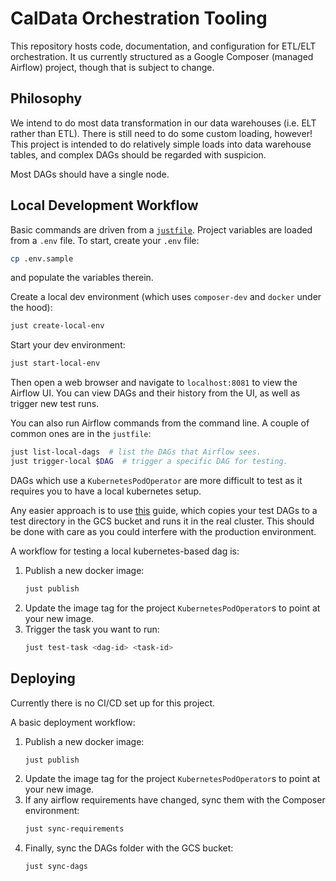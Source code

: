 # CalData Orchestration Tooling

This repository hosts code, documentation, and configuration for ETL/ELT orchestration.
It us currently structured as a Google Composer (managed Airflow) project,
though that is subject to change.


## Philosophy

We intend to do most data transformation in our data warehouses (i.e. ELT rather than ETL).
There is still need to do some custom loading, however!
This project is intended to do relatively simple loads into data warehouse tables,
and complex DAGs should be regarded with suspicion.

Most DAGs should have a single node.

## Local Development Workflow

Basic commands are driven from a [`justfile`](https://just.systems/man/en/).
Project variables are loaded from a `.env` file. To start, create your `.env` file:

```bash
cp .env.sample
```
and populate the variables therein.

Create a local dev environment (which uses `composer-dev` and `docker` under the hood):

```bash
just create-local-env
```

Start your dev environment:

```bash
just start-local-env
```

Then open a web browser and navigate to `localhost:8081` to view the Airflow UI.
You can view DAGs and their history from the UI, as well as trigger new test runs.

You can also run Airflow commands from the command line.
A couple of common ones are in the `justfile`:

```bash
just list-local-dags  # list the DAGs that Airflow sees.
just trigger-local $DAG  # trigger a specific DAG for testing.
```

DAGs which use a `KubernetesPodOperator` are more difficult to test as it requires
you to have a local kubernetes setup.

Any easier approach is to use [this](https://cloud.google.com/composer/docs/how-to/using/testing-dags#error-check) guide,
which copies your test DAGs to a test directory in the GCS bucket and runs it in the real cluster.
This should be done with care as you could interfere with the production environment.

A workflow for testing a local kubernetes-based dag is:

1. Publish a new docker image:
    ```bash
    just publish
    ```
2. Update the image tag for the project `KubernetesPodOperator`s to point at your new image.
3. Trigger the task you want to run:
    ```bash
    just test-task <dag-id> <task-id>
    ```

## Deploying

Currently there is no CI/CD set up for this project.

A basic deployment workflow:

1. Publish a new docker image:
    ```bash
    just publish
    ```
2. Update the image tag for the project `KubernetesPodOperator`s to point at your new image.
3. If any airflow requirements have changed, sync them with the Composer environment:
    ```bash
    just sync-requirements
    ```
4. Finally, sync the DAGs folder with the GCS bucket:
    ```bash
    just sync-dags
    ```
